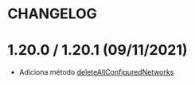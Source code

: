 # CHANGELOG

# 1.20.0 / 1.20.1 (09/11/2021)

- Adiciona método [deleteAllConfiguredNetworks](https://stone-payments.github.io/pos-android-hal-demo/br/com/stone/posandroid/hal/api/network/Network.html#deleteAllConfiguredNetworks--)
